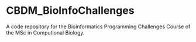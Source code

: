 # CBDM_BioInfoChallenges
A code repository for the Bioinformatics Programming Challenges Course of the MSc in Computional Biology. 

